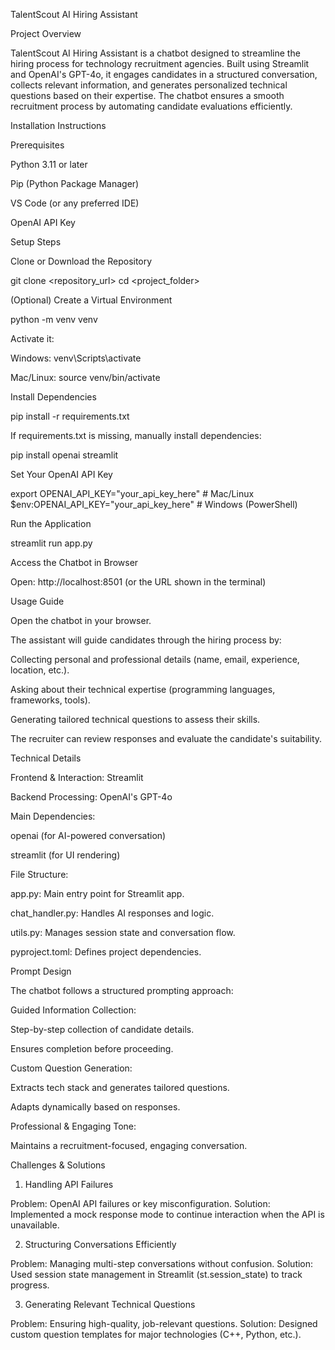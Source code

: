 TalentScout AI Hiring Assistant

Project Overview

TalentScout AI Hiring Assistant is a chatbot designed to streamline the hiring process for technology recruitment agencies. Built using Streamlit and OpenAI's GPT-4o, it engages candidates in a structured conversation, collects relevant information, and generates personalized technical questions based on their expertise. The chatbot ensures a smooth recruitment process by automating candidate evaluations efficiently.

Installation Instructions

Prerequisites

Python 3.11 or later

Pip (Python Package Manager)

VS Code (or any preferred IDE)

OpenAI API Key

Setup Steps

Clone or Download the Repository

git clone <repository_url>
cd <project_folder>

(Optional) Create a Virtual Environment

python -m venv venv

Activate it:

Windows: venv\Scripts\activate

Mac/Linux: source venv/bin/activate

Install Dependencies

pip install -r requirements.txt

If requirements.txt is missing, manually install dependencies:

pip install openai streamlit

Set Your OpenAI API Key

export OPENAI_API_KEY="your_api_key_here"  # Mac/Linux
$env:OPENAI_API_KEY="your_api_key_here"  # Windows (PowerShell)

Run the Application

streamlit run app.py

Access the Chatbot in Browser

Open: http://localhost:8501 (or the URL shown in the terminal)

Usage Guide

Open the chatbot in your browser.

The assistant will guide candidates through the hiring process by:

Collecting personal and professional details (name, email, experience, location, etc.).

Asking about their technical expertise (programming languages, frameworks, tools).

Generating tailored technical questions to assess their skills.

The recruiter can review responses and evaluate the candidate's suitability.

Technical Details

Frontend & Interaction: Streamlit

Backend Processing: OpenAI's GPT-4o

Main Dependencies:

openai (for AI-powered conversation)

streamlit (for UI rendering)

File Structure:

app.py: Main entry point for Streamlit app.

chat_handler.py: Handles AI responses and logic.

utils.py: Manages session state and conversation flow.

pyproject.toml: Defines project dependencies.

Prompt Design

The chatbot follows a structured prompting approach:

Guided Information Collection:

Step-by-step collection of candidate details.

Ensures completion before proceeding.

Custom Question Generation:

Extracts tech stack and generates tailored questions.

Adapts dynamically based on responses.

Professional & Engaging Tone:

Maintains a recruitment-focused, engaging conversation.

Challenges & Solutions

1. Handling API Failures

Problem: OpenAI API failures or key misconfiguration.
Solution: Implemented a mock response mode to continue interaction when the API is unavailable.

2. Structuring Conversations Efficiently

Problem: Managing multi-step conversations without confusion.
Solution: Used session state management in Streamlit (st.session_state) to track progress.

3. Generating Relevant Technical Questions

Problem: Ensuring high-quality, job-relevant questions.
Solution: Designed custom question templates for major technologies (C++, Python, etc.).
